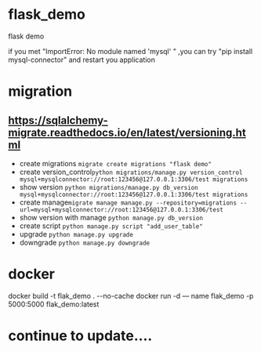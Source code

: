# flask_demo

flask demo 

if you met "ImportError: No module named 'mysql'
" ,you can try "pip install mysql-connector" and restart you application

# migration
## https://sqlalchemy-migrate.readthedocs.io/en/latest/versioning.html
- create migrations  ```migrate create migrations "flask demo" ``` 
- create version_control```python migrations/manage.py version_control mysql+mysqlconnector://root:123456@127.0.0.1:3306/test migrations ```
- show version ```python migrations/manage.py db_version mysql+mysqlconnector://root:123456@127.0.0.1:3306/test migrations```
- create manage```migrate manage manage.py --repository=migrations --url=mysql+mysqlconnector://root:123456@127.0.0.1:3306/test```
- show version with manage ```python manage.py db_version```
- create script ``python manage.py script "add_user_table"``
- upgrade ```python manage.py upgrade```
- downgrade ```python manage.py downgrade```

# docker
docker build  -t flak_demo . --no-cache
docker run -d — name flak_demo -p 5000:5000 flak_demo:latest

# continue to update….

